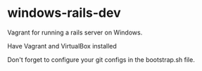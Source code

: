 # windows-rails-dev
Vagrant for running a rails server on Windows.

Have Vagrant and VirtualBox installed

Don't forget to configure your git configs in the bootstrap.sh file.
